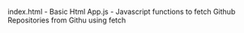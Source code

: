 index.html - Basic Html
App.js - Javascript functions to fetch Github Repositories from Githu using fetch
